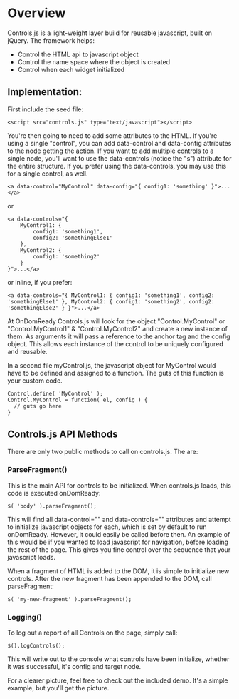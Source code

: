 # Overview

Controls.js is a light-weight layer build for reusable javascript, built on jQuery. The framework helps:

* Control the HTML api to javascript object
* Control the name space where the object is created
* Control when each widget initialized

## Implementation:

First include the seed file:

	<script src="controls.js" type="text/javascript"></script>
	
You're then going to need to add some attributes to the HTML. If you're using a single "control", you can add data-control and data-config attributes to the node getting the action. If you want to add multiple controls to a single node, you'll want to use the data-controls (notice the "s") attribute for the entire structure. If you prefer using the data-controls, you may use this for a single control, as well.

	<a data-control="MyControl" data-config="{ config1: 'something' }">...</a>

or

	<a data-controls="{
		MyControl1: {
			config1: 'something1',
			config2: 'somethingElse1'
		},
		MyControl2: {
			config1: 'something2'
		}
	}">...</a>

or inline, if you prefer:

	<a data-controls="{ MyControl1: { config1: 'something1', config2: 'somethingElse1' }, MyControl2: { config1: 'something2', config2: 'somethingElse2' } }">...</a>
	
At OnDomReady Controls.js will look for the object "Control.MyControl" or "Control.MyControl1" & "Control.MyControl2" and create a new instance of them. As arguments it will pass a reference to the anchor tag and the config object. This allows each instance of the control to be uniquely configured and reusable.

In a second file myControl.js, the javascript object for MyControl would have to be defined and assigned to a function. The guts of this function is your custom code. 

	Control.define( 'MyControl' ); 
	Control.MyControl = function( el, config ) {
	  // guts go here
	}

## Controls.js API Methods

There are only two public methods to call on controls.js. The are: 

### ParseFragment()

This is the main API for controls to be initialized. When controls.js loads, this code is executed onDomReady:

	$( 'body' ).parseFragment();
	
This will find all data-control="" and data-controls="" attributes and attempt to initialize javascript objects for each, which is set by default to run onDomReady. However, it could easily be called before then.  An example of this would be if you wanted to load javascript for navigation, before loading the rest of the page. This gives you fine control over the sequence that your javascript loads. 

When a fragment of HTML is added to the DOM, it is simple to initialize new controls.  After the new fragment has been appended to the DOM, call parseFragment:

	$( 'my-new-fragment' ).parseFragment();

### Logging()

To log out a report of all Controls on the page, simply call:

	$().logControls();
	
This will write out to the console what controls have been initialize, whether it was successful, it's config and target node. 

For a clearer picture, feel free to check out the included demo. It's a simple example, but you'll get the picture.
